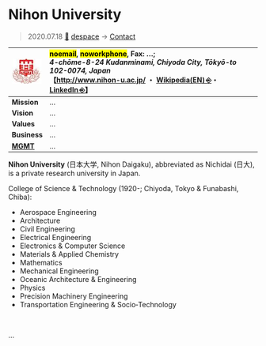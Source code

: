 # Nihon University
> 2020.07.18 [🚀](../../index/index.md) [despace](../index.md) → [Contact](../contact.md)

|[![](../f/con/n/nihon_univ_logo1_thumb.jpg)](../f/con/n/nihon_univ_logo1.jpg)|<mark>noemail</mark>, <mark>noworkphone</mark>, Fax: …;<br> *4-chōme-8-24 Kudanminami, Chiyoda City, Tōkyō-to 102-0074, Japan*<br> 【<http://www.nihon-u.ac.jp/> ・ [Wikipedia(EN) ⎆](https://en.wikipedia.org/wiki/Nihon_University)・ [LinkedIn ⎆](https://www.linkedin.com/school/nihon-college/)】|
|:--|:--|
|**Mission**|…|
|**Vision**|…|
|**Values**|…|
|**Business**|…|
|**[MGMT](../mgmt.md)**|…|

**Nihon University** (日本大学, Nihon Daigaku), abbreviated as Nichidai (日大), is a private research university in Japan.

College of Science & Technology (1920-; Chiyoda, Tokyo & Funabashi, Chiba):

   - Aerospace Engineering
   - Architecture
   - Civil Engineering
   - Electrical Engineering
   - Electronics & Computer Science
   - Materials & Applied Chemistry
   - Mathematics
   - Mechanical Engineering
   - Oceanic Architecture & Engineering
   - Physics
   - Precision Machinery Engineering
   - Transportation Engineering & Socio‑Technology

<p style="page-break-after:always"> </p>

…

